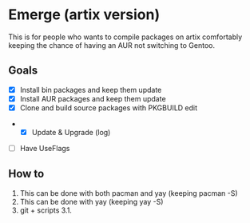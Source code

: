 # Emerge (artix version)
This is for people who wants to compile packages on artix comfortably keeping the chance of having an AUR not switching to Gentoo.

## Goals
- [x] Install bin packages and keep them update
- [x] Install AUR packages and keep them update
- [x] Clone and build source packages with PKGBUILD edit
- - [x] Update & Upgrade (log)
- [ ] Have UseFlags

## How to
1. This can be done with both pacman and yay (keeping pacman -S)
2. This can be done with yay (keeping yay -S)
3. git + scripts
   3.1. 

